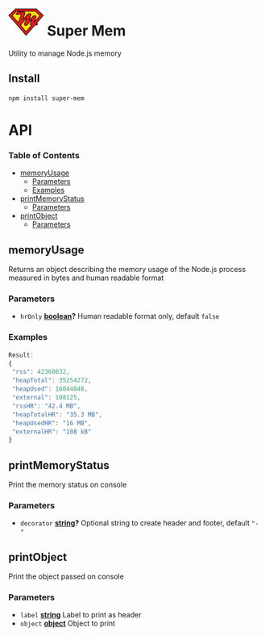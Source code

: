 # ![super-mem](docs/super-mem.png) Super Mem

Utility to manage Node.js memory

## Install

    npm install super-mem

# API

<!-- Generated by documentation.js. Update this documentation by updating the source code. -->

### Table of Contents

-   [memoryUsage](#memoryusage)
    -   [Parameters](#parameters)
    -   [Examples](#examples)
-   [printMemoryStatus](#printmemorystatus)
    -   [Parameters](#parameters-1)
-   [printObject](#printobject)
    -   [Parameters](#parameters-2)

## memoryUsage

Returns an object describing the memory usage of the Node.js process measured in bytes and human readable format

### Parameters

-   `hrOnly` **[boolean](https://developer.mozilla.org/docs/Web/JavaScript/Reference/Global_Objects/Boolean)?** Human readable format only, default `false`

### Examples

```javascript
Result:
{
 "rss": 42360832,
 "heapTotal": 35254272,
 "heapUsed": 16044848,
 "external": 108125,
 "rssHR": "42.4 MB",
 "heapTotalHR": "35.3 MB",
 "heapUsedHR": "16 MB",
 "externalHR": "108 kB"
}
```

## printMemoryStatus

Print the memory status on console

### Parameters

-   `decorator` **[string](https://developer.mozilla.org/docs/Web/JavaScript/Reference/Global_Objects/String)?** Optional string to create header and footer, default `"-"`

## printObject

Print the object passed on console

### Parameters

-   `label` **[string](https://developer.mozilla.org/docs/Web/JavaScript/Reference/Global_Objects/String)** Label to print as header
-   `object` **[object](https://developer.mozilla.org/docs/Web/JavaScript/Reference/Global_Objects/Object)** Object to print
